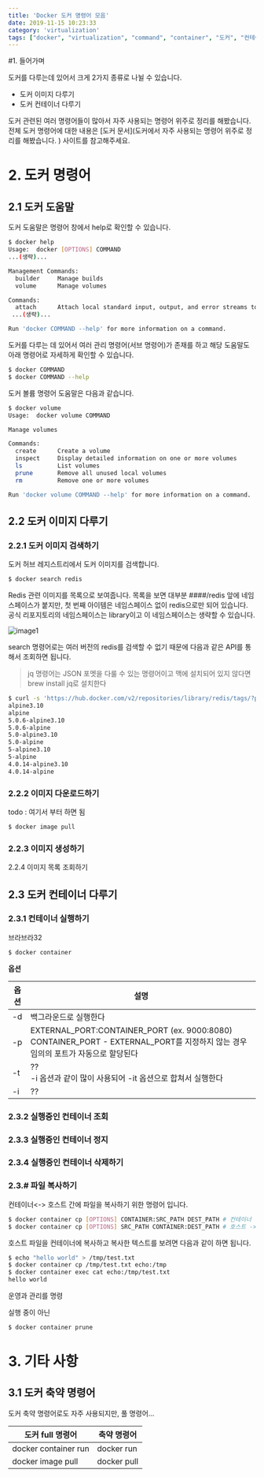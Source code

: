 ```yaml
---
title: 'Docker 도커 명령어 모음'
date: 2019-11-15 10:23:33
category: 'virtualization'
tags: ["docker", "virtualization", "command", "container", "도커", "컨테이너", "가상화", "명령어"]
---
```


#1. 들어가며

도커를 다루는데 있어서 크게 2가지 종류로 나뉠 수 있습니다. 

- 도커 이미지 다루기
- 도커 컨테이너 다루기

도커 관련된 여러 명령어들이 많아서 자주 사용되는 명령어 위주로 정리를 해봤습니다. 전체 도커 명령어에 대한 내용은 [도커 문서](도커에서 자주 사용되는 명령어 위주로 정리를 해봤습니다. ) 사이트를 참고해주세요. 


# 2. 도커 명령어
## 2.1 도커 도움말

도커 도움말은 명령어 창에서 help로 확인할 수 있습니다. 
```bash
$ docker help
Usage:  docker [OPTIONS] COMMAND
...(생략)...

Management Commands:
  builder     Manage builds
  volume      Manage volumes

Commands:
  attach      Attach local standard input, output, and error streams to a running container
 ...(생략)...

Run 'docker COMMAND --help' for more information on a command.

```

도커를 다루는 데 있어서 여러 관리 명령어(서브 명령어)가 존재를 하고 해당 도움말도 아래 명령어로 자세하게 확인할 수 있습니다. 

```bash
$ docker COMMAND
$ docker COMMAND --help
```

도커 볼륨 명령어 도움말은 다음과 같습니다. 

```bash
$ docker volume
Usage:  docker volume COMMAND

Manage volumes

Commands:
  create      Create a volume
  inspect     Display detailed information on one or more volumes
  ls          List volumes
  prune       Remove all unused local volumes
  rm          Remove one or more volumes

Run 'docker volume COMMAND --help' for more information on a command.
```



## 2.2 도커 이미지 다루기

### 2.2.1 도커 이미지 검색하기

도커 허브 레지스트리에서 도커 이미지를 검색합니다. 

```bash
$ docker search redis
```

Redis 관련 이미지를 목록으로 보여줍니다. 목록을 보면 대부분 ####/redis 앞에 네임스페이스가 붙지만, 첫 번째 아이템은 네임스페이스 없이 redis으로만 되어 있습니다. 공식 리포지토리의 네임스페이스는 library이고 이 네임스페이스는 생략할 수 있습니다. 

![image1](images/도커-명령어-모음/image1.png)

search 명령어로는 여러 버전의 redis를 검색할 수 없기 때문에 다음과 같은 API를 통해서 조회하면 됩니다. 

> jq 명령어는 JSON 포멧을 다룰 수 있는 명령어이고 맥에 설치되어 있지 않다면 brew install jq로 설치한다

```bash
$ curl -s 'https://hub.docker.com/v2/repositories/library/redis/tags/?page_size=10'  | jq -r '.results[].name'                                                                              !10013
alpine3.10
alpine
5.0.6-alpine3.10
5.0.6-alpine
5.0-alpine3.10
5.0-alpine
5-alpine3.10
5-alpine
4.0.14-alpine3.10
4.0.14-alpine
```



### 2.2.2 이미지 다운로드하기

todo : 여기서 부터 하면 됨

```bash
$ docker image pull 
```

### 2.2.3 이미지  생성하기

2.2.4 이미지 목록 조회하기



## 2.3 도커 컨테이너 다루기

### 2.3.1 컨테이너 실행하기

브라브라32

```bash
$ docker container 
```

**옵션**

| 옵션 | 설명                                                         |
| ---- | ------------------------------------------------------------ |
| -d   | 백그라운드로 실행한다                                        |
| -p   | EXTERNAL_PORT:CONTAINER_PORT (ex. 9000:8080)<br />CONTAINER_PORT - EXTERNAL_PORT를 지정하지 않는 경우 임의의 포트가 자동으로 할당된다 |
| -t   | ??<br />-i 옵션과 같이 많이 사용되어 -it 옵션으로 합쳐서 실행한다 |
| -i   | ??                                                           |



### 2.3.2 실행중인 컨테이너 조회

### 2.3.3 실행중인 컨테이너 정지

### 2.3.4 실행중인 컨테이너 삭제하기



### 2.3.# 파일 복사하기

컨테이너<-> 호스트 간에 파일을 복사하기 위한 명령어 입니다. 

```bash
$ docker container cp [OPTIONS] CONTAINER:SRC_PATH DEST_PATH # 컨테이너 -> 호스트
$ docker container cp [OPTIONS] SRC_PATH CONTAINER:DEST_PATH # 호스트 -> 컨테이너
```

호스트 파일을 컨테이너에 복사하고 복사한 텍스트를 보려면 다음과 같이 하면 됩니다.

```bash
$ echo "hello world" > /tmp/test.txt
$ docker container cp /tmp/test.txt echo:/tmp
$ docker container exec cat echo:/tmp/test.txt
hello world
```

운영과 관리를 명령

실행 중이 아닌 

```bash
$ docker container prune
```




# 3. 기타 사항

## 3.1 도커 축약 명령어

도커 축약 명령어로도 자주 사용되지만, 풀 명령어...

| 도커 full 명령어     | 축약 명령어 |
| -------------------- | ----------- |
| docker container run | docker run  |
| docker image pull    | docker pull |

